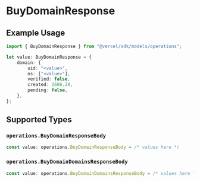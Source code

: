 # BuyDomainResponse

## Example Usage

```typescript
import { BuyDomainResponse } from "@vercel/sdk/models/operations";

let value: BuyDomainResponse = {
    domain: {
        uid: "<value>",
        ns: ["<value>"],
        verified: false,
        created: 2606.28,
        pending: false,
    },
};
```

## Supported Types

### `operations.BuyDomainResponseBody`

```typescript
const value: operations.BuyDomainResponseBody = /* values here */
```

### `operations.BuyDomainDomainsResponseBody`

```typescript
const value: operations.BuyDomainDomainsResponseBody = /* values here */
```

